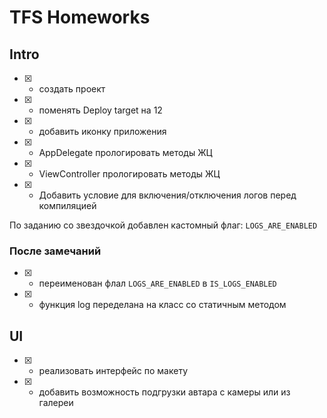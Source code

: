 # TFS Homeworks

## Intro

- [x] - создать проект
- [x] - поменять Deploy target на 12
- [x] - добавить иконку приложения
- [x] - AppDelegate прологировать методы ЖЦ
- [x] - ViewController прологировать методы ЖЦ
- [x] - Добавить условие для включения/отключения логов перед компиляцией 

По заданию со звездочкой добавлен кастомный флаг: `LOGS_ARE_ENABLED`

###  После замечаний

- [x] - переименован флал `LOGS_ARE_ENABLED` в `IS_LOGS_ENABLED` 
- [x] - функция log переделана на класс со статичным методом

## UI

- [x] - реализовать интерфейс по макету
- [x] - добавить возможность подгрузки автара с камеры или из галереи 

